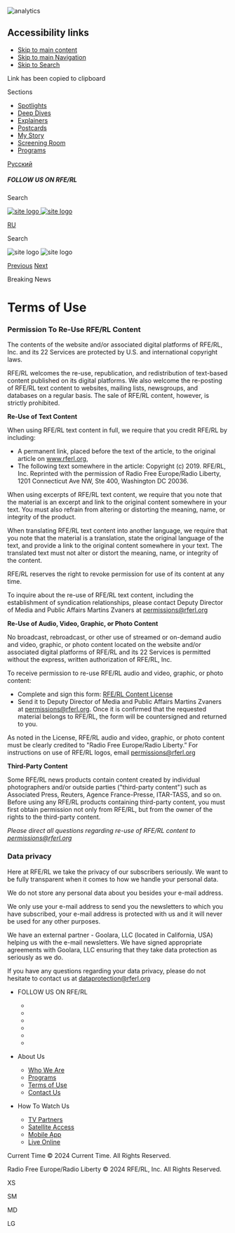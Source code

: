 ![analytics](https://ssc.currenttime.tv/b/ss/bbgprod,bbgentityrferl/1/G.4--NS/966342391?pageName=rfe-voa%3acten%3aw%3asection%20index%3aterms%20of%20use&c6=terms%20of%20use&v36=8.36.0.0.348&v6=D=c6&g=https%3a%2f%2fen.currenttime.tvterms-of-use&c1=D=g&v1=D=g&events=event1&c16=current%20time%20english&v16=D=c16&c5=terms-of-use2&v5=D=c5&ch=terms%20of%20use&c15=english&v15=D=c15&c4=index&v4=D=c4&v20=no&c17=web&v17=D=c17&mcorgid=518abc7455e462b97f000101%40adobeorg&server=en.currenttime.tv&pageType=D=c4&ns=bbg&v29=D=server&v25=rfe&v30=505&v105=D=User-Agent )

Accessibility links
-------------------

* [Skip to main content](#content)
* [Skip to main Navigation](#navigation)
* [Skip to Search](#txtHeaderSearch)

Link has been copied to clipboard

 Sections

* [Spotlights](https://en.currenttime.tv/spotlights "Spotlights")
* [Deep Dives](https://en.currenttime.tv/deepdives "Deep Dives")
* [Explainers](https://en.currenttime.tv/explainers "Explainers")
* [Postcards](https://en.currenttime.tv/postcards "Postcards")
* [My Story](https://en.currenttime.tv/mystory "My Story")
* [Screening Room](https://en.currenttime.tv/screening-room "Screening Room")
* [Programs](https://en.currenttime.tv/ct-programs "Programs")

[Русский](https://www.currenttime.tv/)

##### FOLLOW US ON RFE/RL

[](https://facebook.com/rferl "Follow us on Facebook")[](https://twitter.com/RFERL "Follow us on Twitter")[](https://www.youtube.com/watch?v=Xq2irstnPwE "Follow us on Youtube")[](https://www.instagram.com/rfe.rl/ "Follow us on Instagram")

Search 

 [![site logo](/Content/responsive/RFE/en-RU-TV/img/logo-compact.svg) ![site logo](/Content/responsive/RFE/en-RU-TV/img/logo.svg)](https://en.currenttime.tv/)

[RU](https://www.currenttime.tv/ "RU")[](https://en.currenttime.tv/spotlights "Spotlights")

Search 

![site logo](/Content/responsive/RFE/en-RU-TV/img/logo-print.gif) ![site logo](/Content/responsive/RFE/en-RU-TV/img/logo-print_color.png)

[Previous](# "Previous") [Next](# "Next")

 Breaking News

Terms of Use
============

### Permission To Re-Use RFE/RL Content

The contents of the website and/or associated digital platforms of RFE/RL, Inc. and its 22 Services are protected by U.S. and international copyright laws.

RFE/RL welcomes the re-use, republication, and redistribution of text-based content published on its digital platforms. We also welcome the re-posting of RFE/RL text content to websites, mailing lists, newsgroups, and databases on a regular basis. The sale of RFE/RL content, however, is strictly prohibited.

**Re-Use of Text Content**

When using RFE/RL text content in full, we require that you credit RFE/RL by including:

* A permanent link, placed before the text of the article, to the original article on www.rferl.org,
* The following text somewhere in the article: Copyright (c) 2019. RFE/RL, Inc. Reprinted with the permission of Radio Free Europe/Radio Liberty, 1201 Connecticut Ave NW, Ste 400, Washington DC 20036.

When using excerpts of RFE/RL text content, we require that you note that the material is an excerpt and link to the original content somewhere in your text. You must also refrain from altering or distorting the meaning, name, or integrity of the product.

When translating RFE/RL text content into another language, we require that you note that the material is a translation, state the original language of the text, and provide a link to the original content somewhere in your text. The translated text must not alter or distort the meaning, name, or integrity of the content.

RFE/RL reserves the right to revoke permission for use of its content at any time.

To inquire about the re-use of RFE/RL text content, including the establishment of syndication relationships, please contact Deputy Director of Media and Public Affairs Martins Zvaners at [permissions@rferl.org](mailto:permissions@rferl.org?subject=Permission%20to%20use%20text%20content%3A%20)

**Re-Use of Audio, Video, Graphic, or Photo Content**

No broadcast, rebroadcast, or other use of streamed or on-demand audio and video, graphic, or photo content located on the website and/or associated digital platforms of RFE/RL and its 22 Services is permitted without the express, written authorization of RFE/RL, Inc.

To receive permission to re-use RFE/RL audio and video, graphic, or photo content:

* Complete and sign this form: [RFE/RL Content License](https://docs.rferl.org/en-Press/2017/05/09/d5ebda66-2409-4221-ab98-b016d4db455e.docx)
* Send it to Deputy Director of Media and Public Affairs Martins Zvaners at [permissions@rferl.org](mailto:permissions@rferl.org?subject=Permission%20to%20use%20nultimedia%20content). Once it is confirmed that the requested material belongs to RFE/RL, the form will be countersigned and returned to you.

As noted in the License, RFE/RL audio and video, graphic, or photo content must be clearly credited to "Radio Free Europe/Radio Liberty.” For instructions on use of RFE/RL logos, email [permissions@rferl.org](mailto:permissions@rferl.org)

**Third-Party Content**

Some RFE/RL news products contain content created by individual photographers and/or outside parties ("third-party content") such as Associated Press, Reuters, Agence France-Presse, ITAR-TASS, and so on. Before using any RFE/RL products containing third-party content, you must first obtain permission not only from RFE/RL, but from the owner of the rights to the third-party content.

_Please direct all questions regarding re-use of RFE/RL content to [permissions@rferl.org](mailto:permissions@rferl.org?subject=Permission%20to%20use%20RFERL%20content:)_

### Data privacy​

Here at RFE/RL we take the privacy of our subscribers seriously. We want to be fully transparent when it comes to how we handle your personal data.

We do not store any personal data about you besides your e-mail address.

We only use your e-mail address to send you the newsletters to which you have subscribed, your e-mail address is protected with us and it will never be used for any other purposes.

We have an external partner - Goolara, LLC (located in California, USA) helping us with the e-mail newsletters. We have signed appropriate agreements with Goolara, LLC ensuring that they take data protection as seriously as we do.

If you have any questions regarding your data privacy, please do not hesitate to contact us at [dataprotection@rferl.org](mailto:dataprotection@rferl.org?subject=Data%20Privacy)

* FOLLOW US ON RFE/RL
    
    * [](https://facebook.com/rferl "Follow us on Facebook")
    * [](https://twitter.com/RFERL "Follow us on Twitter")
    * [](https://www.youtube.com/watch?v=Xq2irstnPwE "Follow us on Youtube")
    * [](https://www.instagram.com/rfe.rl/ "Follow us on Instagram")
    * [](https://en.currenttime.tv/rssfeeds "RSS")
    * [](https://en.currenttime.tv/podcasts "Podcast")
    
* About Us
    
    * [Who We Are](https://en.currenttime.tv/who-we-are "Who We Are")
    * [Programs](https://en.currenttime.tv/ct-programs "Programs")
    * [Terms of Use](https://en.currenttime.tv/terms-of-use "Terms of Use")
    * [Contact Us](https://en.currenttime.tv/contact-us "Contact Us")
    
* How To Watch Us
    
    * [TV Partners](https://en.currenttime.tv/tv-partners "TV Partners")
    * [Satellite Access](https://en.currenttime.tv/satellite-access "Satellite Access")
    * [Mobile App](https://en.currenttime.tv/mobile-app "Mobile App")
    * [Live Online](https://en.currenttime.tv/live-online "Live Online")
    

Current Time © 2024 Current Time. All Rights Reserved.  
  
Radio Free Europe/Radio Liberty © 2024 RFE/RL, Inc. All Rights Reserved.

XS

SM

MD

LG
